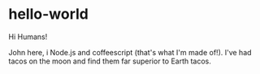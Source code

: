 # hello-world

Hi Humans!

John here, i Node.js and coffeescript (that's what I'm made of!).
I've had tacos on the moon and find them far superior to Earth tacos.
